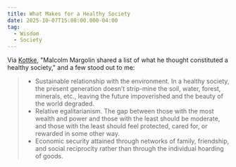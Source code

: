 ```yaml
---
title: What Makes for a Healthy Society
date: 2025-10-07T15:08:00.000-04:00
tag:
  - Wisdom
  - Society
---
```

Via [Kottke](https://kottke.org/25/10/what-makes-for-a-healthy-society), "Malcolm Margolin shared a list of what he thought constituted a healthy society," and a few stood out to me:

> * Sustainable relationship with the environment. In a healthy society, the present generation doesn’t strip-mine the soil, water, forest, minerals, etc., leaving the future impoverished and the beauty of the world degraded.
> * Relative egalitarianism. The gap between those with the most wealth and power and those with the least should be moderate, and those with the least should feel protected, cared for, or rewarded in some other way.
> * Economic security attained through networks of family, friendship, and social reciprocity rather than through the individual hoarding of goods.
